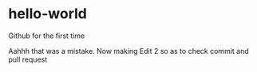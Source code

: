 # hello-world
Github for the first time









Aahhh that was a mistake. Now making Edit 2 so as to check commit and pull request
